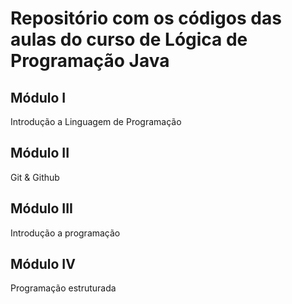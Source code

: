 # Repositório com os códigos das aulas do curso de Lógica de Programação Java

## Módulo I
Introdução a Linguagem de Programação

## Módulo II 
Git & Github

## Módulo III
Introdução a programação

## Módulo IV
Programação estruturada